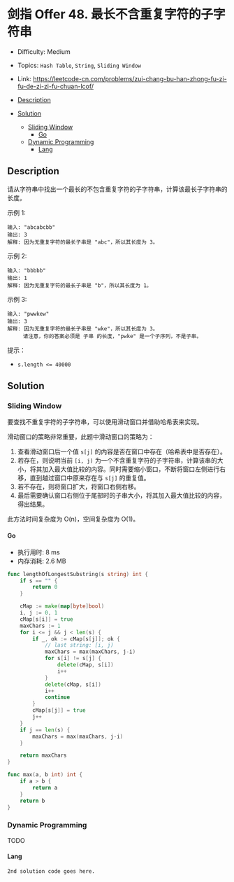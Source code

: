 <!-- omit in toc -->
# 剑指 Offer 48.  最长不含重复字符的子字符串

- Difficulty: Medium
- Topics: `Hash Table`, `String`, `Sliding Window`
- Link: https://leetcode-cn.com/problems/zui-chang-bu-han-zhong-fu-zi-fu-de-zi-zi-fu-chuan-lcof/

- [Description](#description)
- [Solution](#solution)
  - [Sliding Window](#sliding-window)
    - [Go](#go)
  - [Dynamic Programming](#dynamic-programming)
    - [Lang](#lang)

## Description

请从字符串中找出一个最长的不包含重复字符的子字符串，计算该最长子字符串的长度。


示例 1:
```
输入: "abcabcbb"
输出: 3 
解释: 因为无重复字符的最长子串是 "abc"，所以其长度为 3。
```
示例 2:
```
输入: "bbbbb"
输出: 1
解释: 因为无重复字符的最长子串是 "b"，所以其长度为 1。
```
示例 3:
```
输入: "pwwkew"
输出: 3
解释: 因为无重复字符的最长子串是 "wke"，所以其长度为 3。
     请注意，你的答案必须是 子串 的长度，"pwke" 是一个子序列，不是子串。
```

提示：

- `s.length <= 40000`

## Solution

### Sliding Window

要查找不重复字符的子字符串，可以使用滑动窗口并借助哈希表来实现。

滑动窗口的策略非常重要，此题中滑动窗口的策略为：
1. 查看滑动窗口后一个值 `s[j]` 的内容是否在窗口中存在（哈希表中是否存在）。
2. 若存在，则说明当前 `[i, j)` 为一个不含重复字符的子字符串，计算该串的大小，将其加入最大值比较的内容。同时需要缩小窗口，不断将窗口左侧进行右移，直到越过窗口中原来存在与 `s[j]` 的重复值。
3. 若不存在，则将窗口扩大，将窗口右侧右移。
4. 最后需要确认窗口右侧位于尾部时的子串大小，将其加入最大值比较的内容，得出结果。

此方法时间复杂度为 O(n)，空间复杂度为 O(1)。

#### Go

- 执行用时: 8 ms
- 内存消耗: 2.6 MB

```go
func lengthOfLongestSubstring(s string) int {
    if s == "" {
        return 0
    }

    cMap := make(map[byte]bool)
    i, j := 0, 1
    cMap[s[i]] = true
    maxChars := 1
    for i <= j && j < len(s) {
        if _, ok := cMap[s[j]]; ok {
            // last string: [i, j)
            maxChars = max(maxChars, j-i)
            for s[i] != s[j] {
                delete(cMap, s[i])
                i++
            }
            delete(cMap, s[i])
            i++
            continue
        }
        cMap[s[j]] = true
        j++
    }
    if j == len(s) {
        maxChars = max(maxChars, j-i)
    }

    return maxChars
}

func max(a, b int) int {
    if a > b {
        return a
    }
    return b
}
```

### Dynamic Programming

TODO

#### Lang

```lang
2nd solution code goes here.
```